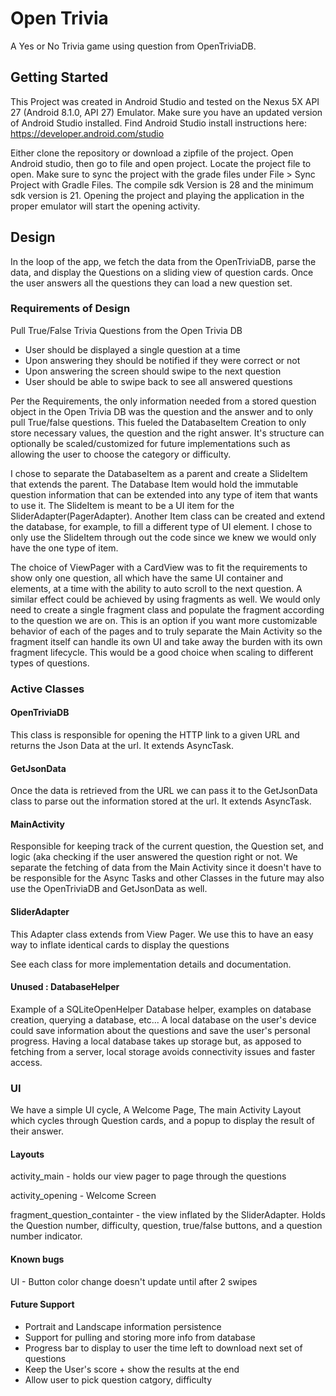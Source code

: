# Open Trivia

A Yes or No Trivia game using question from OpenTriviaDB.

## Getting Started

This Project was created in Android Studio and tested on the Nexus 5X API 27 (Android 8.1.0, API 27) Emulator. Make sure you have an updated version of Android Studio installed. Find Android Studio install instructions here: https://developer.android.com/studio

Either clone the repository or download a zipfile of the project. Open Android studio, then go to file and open project. Locate the project file to open. Make sure to sync the project with the grade files under File > Sync Project with Gradle Files.  The compile sdk Version is 28 and the minimum sdk version is 21. Opening the project and playing the application in the proper emulator will start the opening activity.

### 

## Design

In the loop of the app, we fetch the data from the OpenTriviaDB, parse the data, and display the Questions on a sliding view of question cards. Once the user answers all the questions they can load a new question set.

### Requirements of Design

Pull True/False Trivia Questions from the Open Trivia DB

* User should be displayed a single question at a time
* Upon answering they should be notified if they were correct or not
* Upon answering the screen should swipe to the next question
* User should be able to swipe back to see all answered questions

Per the Requirements, the only information needed from a stored question object in the Open Trivia DB was the question and the answer and to only pull True/false questions. This fueled the DatabaseItem Creation to only store necessary values, the question and the right answer.  It's structure can optionally be scaled/customized for future implementations such as allowing the user to choose the category or difficulty.

I chose to separate the DatabaseItem as a parent and create a SlideItem that extends the parent. The Database Item would hold the immutable question information that can be extended into any type of item that wants to use it. The SlideItem is meant to be a UI item for the SliderAdapter(PagerAdapter).  Another Item class can be created and extend the database, for example, to fill a different type of UI element.  I chose to only use the SlideItem through out the code since we knew we would only have the one type of item.

The choice of ViewPager with a CardView was to fit the requirements to show only one question, all which have the same UI container and elements, at a time with the ability to auto scroll to the next question. A similar effect could be achieved by using fragments as well. We would only need to create a single fragment class and populate the fragment according to the question we are on. This is an option if you want more customizable behavior of each of the pages and to truly separate the Main Activity so the fragment itself can handle its own UI and take away the burden with its own fragment lifecycle.  This would be a good choice when scaling to different types of questions.

### Active Classes

#### OpenTriviaDB
This class is responsible for opening the HTTP link to a given URL and returns the Json Data at the url. It extends AsyncTask.

#### GetJsonData
Once the data is retrieved from the URL we can pass it to the GetJsonData class to parse out the information stored at the url. It extends AsyncTask.

#### MainActivity
Responsible for keeping track of the current question, the Question set, and logic (aka checking if the user answered the question right or not. We separate the fetching of data from the Main Activity since it doesn't have to be responsible for the Async Tasks and other Classes in the future may also use the OpenTriviaDB and GetJsonData as well.

#### SliderAdapter
This Adapter class extends from View Pager. We use this to have an easy way to inflate identical cards to display the questions

See each class for more implementation details and documentation.

#### Unused : DatabaseHelper 

Example of a SQLiteOpenHelper Database helper, examples on database creation, querying a database, etc... A local database on the user's device could save information about the questions and save the user's personal progress. Having a local database takes up storage but, as apposed to fetching from a server, local storage avoids connectivity issues and faster access.

### UI

We have a simple UI cycle, A Welcome Page, The main Activity Layout which cycles through Question cards, and a popup to display the result of their answer.

#### Layouts
activity_main - holds our view pager to page through the questions

activity_opening - Welcome Screen

fragment_question_containter - the view inflated by the SliderAdapter. Holds the Question number, difficulty, question, true/false buttons, and a question number indicator.

#### Known bugs

UI - Button color change doesn't update until after 2 swipes

#### Future Support

* Portrait and Landscape information persistence
* Support for pulling and storing more info from database
* Progress bar to display to user the time left to download next set of questions
* Keep the User's score + show the results at the end
* Allow user to pick question catgory, difficulty

